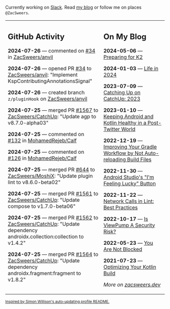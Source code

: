 Currently working on [Slack](https://slack.com/). Read [my blog](https://zacsweers.dev/) or follow me on places `@ZacSweers`.

<table><tr><td valign="top" width="60%">

## GitHub Activity
<!-- githubActivity starts -->
**2024-07-26** — commented on [#34](https://github.com/ZacSweers/anvil/pull/34#issuecomment-2253407942) in [ZacSweers/anvil](https://github.com/ZacSweers/anvil)

**2024-07-26** — opened PR [#34](https://github.com/ZacSweers/anvil/pull/34) to [ZacSweers/anvil](https://github.com/ZacSweers/anvil): "Implement KspContributingAnnotationsSignal"

**2024-07-26** — created branch `z/pluginHook` on [ZacSweers/anvil](https://github.com/ZacSweers/anvil)

**2024-07-25** — merged PR [#1567](https://github.com/ZacSweers/CatchUp/pull/1567) to [ZacSweers/CatchUp](https://github.com/ZacSweers/CatchUp): "Update agp to v8.7.0-alpha03"

**2024-07-25** — commented on [#132](https://github.com/MohamedRejeb/Calf/pull/132#issuecomment-2251398956) in [MohamedRejeb/Calf](https://github.com/MohamedRejeb/Calf)

**2024-07-25** — commented on [#126](https://github.com/MohamedRejeb/Calf/pull/126#issuecomment-2251235607) in [MohamedRejeb/Calf](https://github.com/MohamedRejeb/Calf)

**2024-07-25** — merged PR [#644](https://github.com/ZacSweers/MoshiX/pull/644) to [ZacSweers/MoshiX](https://github.com/ZacSweers/MoshiX): "Update plugin lint to v8.6.0-beta02"

**2024-07-25** — merged PR [#1561](https://github.com/ZacSweers/CatchUp/pull/1561) to [ZacSweers/CatchUp](https://github.com/ZacSweers/CatchUp): "Update compose to v1.7.0-beta06"

**2024-07-25** — merged PR [#1562](https://github.com/ZacSweers/CatchUp/pull/1562) to [ZacSweers/CatchUp](https://github.com/ZacSweers/CatchUp): "Update dependency androidx.collection:collection to v1.4.2"

**2024-07-25** — merged PR [#1564](https://github.com/ZacSweers/CatchUp/pull/1564) to [ZacSweers/CatchUp](https://github.com/ZacSweers/CatchUp): "Update dependency androidx.fragment:fragment to v1.8.2"
<!-- githubActivity ends -->
</td><td valign="top" width="40%">

## On My Blog
<!-- blog starts -->
**2024-05-06** — [Preparing for K2](https://www.zacsweers.dev/preparing-for-k2/)

**2024-01-03** — [Life in 2024](https://www.zacsweers.dev/life-in-2024/)

**2023-07-09** — [Catching Up on CatchUp: 2023](https://www.zacsweers.dev/catching-up-on-catchup-2023/)

**2023-01-10** — [Keeping Android and Kotlin Healthy in a Post-Twitter World](https://www.zacsweers.dev/keeping-android-healthy/)

**2022-12-19** — [Improving Your Gradle Workflow by Not Auto-reloading Build Files](https://www.zacsweers.dev/improving-your-workflow-by-not-auto-reloading-build-files/)

**2022-11-30** — [Android Studio's "I'm Feeling Lucky" Button](https://www.zacsweers.dev/android-studios-im-feeling-lucky-button/)

**2022-11-22** — [Network Calls in Lint: Best Practices](https://www.zacsweers.dev/network-calls-in-lint-best-practices/)

**2022-10-17** — [Is ViewPump A Security Risk?](https://www.zacsweers.dev/is-viewpump-a-security-risk/)

**2022-05-23** — [You Are Not Blocked](https://www.zacsweers.dev/you-are-not-blocked/)

**2021-07-23** — [Optimizing Your Kotlin Build](https://www.zacsweers.dev/optimizing-your-kotlin-build/)
<!-- blog ends -->
_More on [zacsweers.dev](https://zacsweers.dev/)_
</td></tr></table>

<sub><a href="https://simonwillison.net/2020/Jul/10/self-updating-profile-readme/">Inspired by Simon Willison's auto-updating profile README.</a></sub>